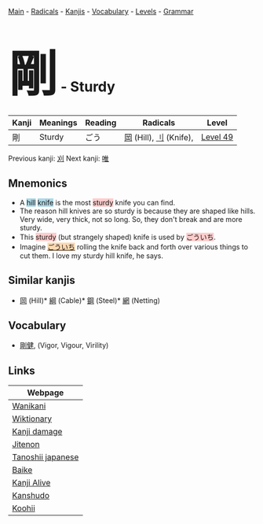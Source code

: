 <style> bigfont {font-size: 100px}</style>
[Main](../index.md) -
[Radicals](../radicals.md) -
[Kanjis](../kanjis.md) -
[Vocabulary](../vocabulary.md) -
[Levels](../levels.md) -
[Grammar](../grammar.md)
# <bigfont> 剛</bigfont> - Sturdy 

| Kanji | Meanings | Reading | Radicals | Level |
| --- | --- | --- | --- | --- |
| 剛 | Sturdy | ごう | [岡](../radicals/岡.md) (Hill), [刂](../radicals/刂.md) (Knife),  | [Level 49](../levels/wk_level49.md) |

Previous kanji: [刈](刈.md) Next kanji: [唯](唯.md) 

## Mnemonics
 * A <span style="background-color:#ADD8E6"> hill</span> <span style="background-color:#ADD8E6"> knife</span> is the most <span style="background-color:#ffcccb"> sturdy</span> knife you can find.
* The reason hill knives are so sturdy is because they are shaped like hills. Very wide, very thick, not so long. So, they don't break and are more sturdy.
* This <span style="background-color:#ffcccb"> sturdy</span> (but strangely shaped) knife is used by <span style="background-color:#ffcccb"> ごういち</span>. 
* Imagine <span style="background-color:#fed8b1"> [ごういち](https://jisho.org/search/ごういち)</span> rolling the knife back and forth over various things to cut them. I love my sturdy hill knife, he says.


## Similar kanjis
 * [岡](岡.md) (Hill)* [綱](綱.md) (Cable)* [鋼](鋼.md) (Steel)* [網](網.md) (Netting)


## Vocabulary
 * [剛健](../vocabulary/剛.md), (Vigor, Vigour, Virility)



## Links 

| Webpage |
| --- |
| [Wanikani          ](https://www.wanikani.com/kanji/剛) |
| [Wiktionary        ](https://en.wiktionary.org/wiki/剛) |
| [Kanji damage      ](http://www.kanjidamage.com/kanji/search?utf8=✓&q=剛) |
| [Jitenon           ](https://jitenon.com/kanji/剛) |
| [Tanoshii japanese ](https://www.tanoshiijapanese.com/dictionary/kanji.cfm?k=剛) |
| [Baike             ](https://baike.baidu.com/item/剛) |
| [Kanji Alive       ](https://app.kanjialive.com/剛) |
| [Kanshudo          ](https://www.kanshudo.com/searchmn?q=剛) |
| [Koohii            ](https://kanji.koohii.com/study/kanji/剛) |
